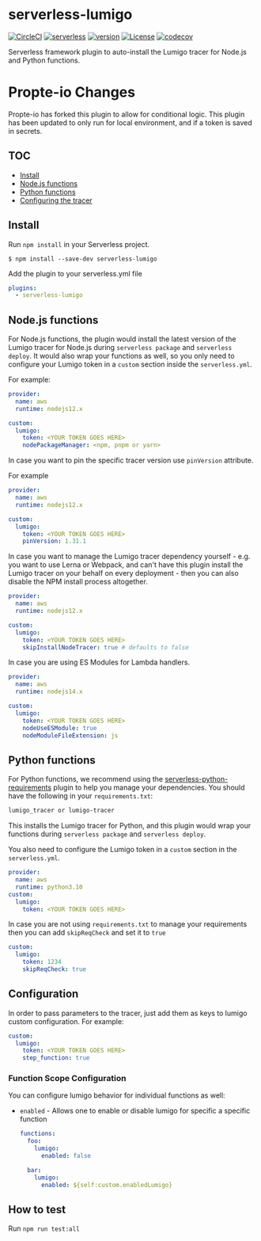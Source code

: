 # serverless-lumigo



[![CircleCI](https://dl.circleci.com/status-badge/img/gh/lumigo-io/serverless-lumigo-plugin/tree/master.svg?style=svg)](https://dl.circleci.com/status-badge/redirect/gh/lumigo-io/serverless-lumigo-plugin/tree/master)
[![serverless](http://public.serverless.com/badges/v3.svg)](http://www.serverless.com)
[![version](https://badge.fury.io/js/serverless-lumigo.svg)](https://www.npmjs.com/package/serverless-lumigo)
[![License](https://img.shields.io/badge/License-Apache%202.0-blue.svg)](LICENSE)
[![codecov](https://codecov.io/gh/lumigo-io/serverless-lumigo-plugin/branch/master/graph/badge.svg?token=8mXE2G04ZO)](https://codecov.io/gh/lumigo-io/serverless-lumigo-plugin)

Serverless framework plugin to auto-install the Lumigo tracer for Node.js and Python functions.

# Propte-io Changes

Propte-io has forked this plugin to allow for conditional logic. This plugin has been updated to only run for local environment, and if a token is saved in secrets. 

## TOC

- [Install](#install)
- [Node.js functions](#nodejs-functions)
- [Python functions](#python-functions)
- [Configuring the tracer](#configuration)

## Install

Run `npm install` in your Serverless project.

`$ npm install --save-dev serverless-lumigo`

Add the plugin to your serverless.yml file

```yaml
plugins:
  - serverless-lumigo
```

## Node.js functions

For Node.js functions, the plugin would install the latest version of the Lumigo tracer for Node.js during `serverless package` and `serverless deploy`. It would also wrap your functions as well, so you only need to configure your Lumigo token in a `custom` section inside the `serverless.yml`.
 
For example:

```yaml
provider:
  name: aws
  runtime: nodejs12.x

custom:
  lumigo:
    token: <YOUR TOKEN GOES HERE>
    nodePackageManager: <npm, pnpm or yarn>
```

In case you want to pin the specific tracer version use `pinVersion` attribute.

For example

```yaml
provider:
  name: aws
  runtime: nodejs12.x

custom:
  lumigo:
    token: <YOUR TOKEN GOES HERE>
    pinVersion: 1.31.1
```

In case you want to manage the Lumigo tracer dependency yourself - e.g. you want to use Lerna or Webpack, and can't have this plugin install the Lumigo tracer on your behalf on every deployment - then you can also disable the NPM install process altogether.

```yaml
provider:
  name: aws
  runtime: nodejs12.x

custom:
  lumigo:
    token: <YOUR TOKEN GOES HERE>
    skipInstallNodeTracer: true # defaults to false
```

In case you are using ES Modules for Lambda handlers.

```yaml
provider:
  name: aws
  runtime: nodejs14.x

custom:
  lumigo:
    token: <YOUR TOKEN GOES HERE>
    nodeUseESModule: true
    nodeModuleFileExtension: js
```

## Python functions

For Python functions, we recommend using the [serverless-python-requirements](https://www.npmjs.com/package/serverless-python-requirements) plugin to help you manage your dependencies. You should have the following in your `requirements.txt`:

```txt
lumigo_tracer or lumigo-tracer
```

This installs the Lumigo tracer for Python, and this plugin would wrap your functions during `serverless package` and `serverless deploy`.

You also need to configure the Lumigo token in a `custom` section in the `serverless.yml`.

```yaml
provider:
  name: aws
  runtime: python3.10
custom:
  lumigo:
    token: <YOUR TOKEN GOES HERE>
```

In case you are not using `requirements.txt` to manage your requirements then you can add `skipReqCheck` and set it to `true`

```yaml
custom:
  lumigo:
    token: 1234
    skipReqCheck: true
```

## Configuration

In order to pass parameters to the tracer, just add them as keys to lumigo custom configuration. For example:

```yaml
custom:
  lumigo:
    token: <YOUR TOKEN GOES HERE>
    step_function: true
```

### Function Scope Configuration

You can configure lumigo behavior for individual functions as well:

- `enabled` - Allows one to enable or disable lumigo for specific a specific function

  ```yaml
  functions:
    foo:
      lumigo:
        enabled: false

    bar:
      lumigo:
        enabled: ${self:custom.enabledLumigo}
  ```

## How to test

Run `npm run test:all`
